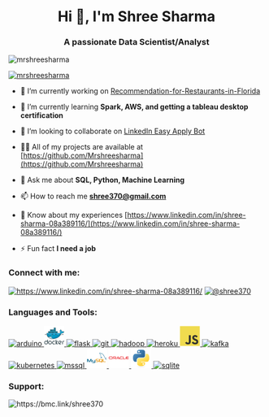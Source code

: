 <h1 align="center">Hi 👋, I'm Shree Sharma</h1>
<h3 align="center">A passionate Data Scientist/Analyst</h3>

<p align="left"> <img src="https://komarev.com/ghpvc/?username=mrshreesharma&label=Profile%20views&color=0e75b6&style=flat" alt="mrshreesharma" /> </p>

<p align="left"> <a href="https://github.com/ryo-ma/github-profile-trophy"><img src="https://github-profile-trophy.vercel.app/?username=mrshreesharma" alt="mrshreesharma" /></a> </p>

- 🔭 I’m currently working on [Recommendation-for-Restaurants-in-Florida](https://github.com/Mrshreesharma/Recommendation-for-Restaurants-in-Florida)

- 🌱 I’m currently learning **Spark, AWS, and getting a tableau desktop certification**

- 👯 I’m looking to collaborate on [LinkedIn Easy Apply Bot](https://github.com/Mrshreesharma/EasyApplyBot)

- 👨‍💻 All of my projects are available at [https://github.com/Mrshreesharma](https://github.com/Mrshreesharma)

- 💬 Ask me about **SQL, Python, Machine Learning**

- 📫 How to reach me **shree370@gmail.com**

- 📄 Know about my experiences [https://www.linkedin.com/in/shree-sharma-08a389116/](https://www.linkedin.com/in/shree-sharma-08a389116/)

- ⚡ Fun fact **I need a job**

<h3 align="left">Connect with me:</h3>
<p align="left">
<a href="https://linkedin.com/in/https://www.linkedin.com/in/shree-sharma-08a389116/" target="blank"><img align="center" src="https://raw.githubusercontent.com/rahuldkjain/github-profile-readme-generator/master/src/images/icons/Social/linked-in-alt.svg" alt="https://www.linkedin.com/in/shree-sharma-08a389116/" height="30" width="40" /></a>
<a href="https://medium.com/@shree370" target="blank"><img align="center" src="https://raw.githubusercontent.com/rahuldkjain/github-profile-readme-generator/master/src/images/icons/Social/medium.svg" alt="@shree370" height="30" width="40" /></a>
</p>

<h3 align="left">Languages and Tools:</h3>
<p align="left"> <a href="https://www.arduino.cc/" target="_blank" rel="noreferrer"> <img src="https://cdn.worldvectorlogo.com/logos/arduino-1.svg" alt="arduino" width="40" height="40"/> </a> <a href="https://www.docker.com/" target="_blank" rel="noreferrer"> <img src="https://raw.githubusercontent.com/devicons/devicon/master/icons/docker/docker-original-wordmark.svg" alt="docker" width="40" height="40"/> </a> <a href="https://flask.palletsprojects.com/" target="_blank" rel="noreferrer"> <img src="https://www.vectorlogo.zone/logos/pocoo_flask/pocoo_flask-icon.svg" alt="flask" width="40" height="40"/> </a> <a href="https://git-scm.com/" target="_blank" rel="noreferrer"> <img src="https://www.vectorlogo.zone/logos/git-scm/git-scm-icon.svg" alt="git" width="40" height="40"/> </a> <a href="https://hadoop.apache.org/" target="_blank" rel="noreferrer"> <img src="https://www.vectorlogo.zone/logos/apache_hadoop/apache_hadoop-icon.svg" alt="hadoop" width="40" height="40"/> </a> <a href="https://heroku.com" target="_blank" rel="noreferrer"> <img src="https://www.vectorlogo.zone/logos/heroku/heroku-icon.svg" alt="heroku" width="40" height="40"/> </a> <a href="https://developer.mozilla.org/en-US/docs/Web/JavaScript" target="_blank" rel="noreferrer"> <img src="https://raw.githubusercontent.com/devicons/devicon/master/icons/javascript/javascript-original.svg" alt="javascript" width="40" height="40"/> </a> <a href="https://kafka.apache.org/" target="_blank" rel="noreferrer"> <img src="https://www.vectorlogo.zone/logos/apache_kafka/apache_kafka-icon.svg" alt="kafka" width="40" height="40"/> </a> <a href="https://kubernetes.io" target="_blank" rel="noreferrer"> <img src="https://www.vectorlogo.zone/logos/kubernetes/kubernetes-icon.svg" alt="kubernetes" width="40" height="40"/> </a> <a href="https://www.microsoft.com/en-us/sql-server" target="_blank" rel="noreferrer"> <img src="https://www.svgrepo.com/show/303229/microsoft-sql-server-logo.svg" alt="mssql" width="40" height="40"/> </a> <a href="https://www.mysql.com/" target="_blank" rel="noreferrer"> <img src="https://raw.githubusercontent.com/devicons/devicon/master/icons/mysql/mysql-original-wordmark.svg" alt="mysql" width="40" height="40"/> </a> <a href="https://www.oracle.com/" target="_blank" rel="noreferrer"> <img src="https://raw.githubusercontent.com/devicons/devicon/master/icons/oracle/oracle-original.svg" alt="oracle" width="40" height="40"/> </a> <a href="https://www.python.org" target="_blank" rel="noreferrer"> <img src="https://raw.githubusercontent.com/devicons/devicon/master/icons/python/python-original.svg" alt="python" width="40" height="40"/> </a> <a href="https://www.sqlite.org/" target="_blank" rel="noreferrer"> <img src="https://www.vectorlogo.zone/logos/sqlite/sqlite-icon.svg" alt="sqlite" width="40" height="40"/> </a> </p>

<h3 align="left">Support:</h3>
<p><a href="https://www.buymeacoffee.com/https://bmc.link/shree370"> <img align="left" src="https://cdn.buymeacoffee.com/buttons/v2/default-yellow.png" height="50" width="210" alt="https://bmc.link/shree370" /></a></p><br><br>


